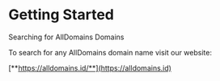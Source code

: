 # Getting Started

Searching for AllDomains Domains

To search for any AllDomains domain name visit our website:

[**https://alldomains.id/**](https://alldomains.id)
